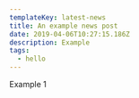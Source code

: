 ```yaml
---
templateKey: latest-news
title: An example news post
date: 2019-04-06T10:27:15.186Z
description: Example
tags:
  - hello
---
```

Example 1
